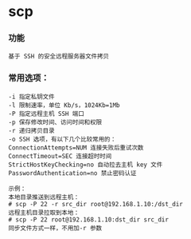 # scp

### 功能

    基于 SSH 的安全远程服务器文件拷贝
### 常用选项：
    -i 指定私钥文件
    -l 限制速率，单位 Kb/s，1024Kb=1Mb
    -P 指定远程主机 SSH 端口
    -p 保存修改时间、访问时间和权限
    -r 递归拷贝目录
    -o SSH 选项，有以下几个比较常用的：
    ConnectionAttempts=NUM 连接失败后重试次数
    ConnectTimeout=SEC 连接超时时间
    StrictHostKeyChecking=no 自动拉去主机 key 文件
    PasswordAuthentication=no 禁止密码认证

```
示例：
本地目录推送到远程主机：
# scp -P 22 -r src_dir root@192.168.1.10:/dst_dir
远程主机目录拉取到本地：
# scp -P 22 root@192.168.1.10:dst_dir src_dir
同步文件方式一样，不用加-r 参数
```